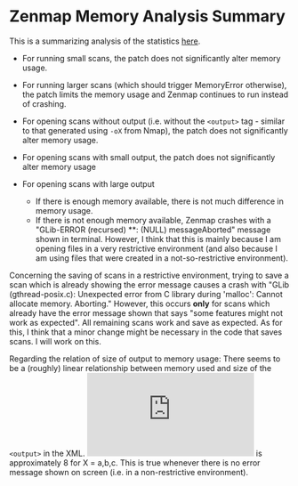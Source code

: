Zenmap Memory Analysis Summary
==============================

This is a summarizing analysis of the statistics [here](https://github.com/jaybosamiya/Nmap-Tests/blob/master/Memory-Analysis/Memory%20Analysis.md).

+ For running small scans, the patch does not significantly alter memory usage.
+ For running larger scans (which should trigger MemoryError otherwise), the patch limits the memory usage and Zenmap continues to run instead of crashing.

+ For opening scans without output (i.e. without the `<output>` tag - similar to that generated using `-oX` from Nmap), the patch does not significantly alter memory usage.
+ For opening scans with small output, the patch does not significantly alter memory usage
+ For opening scans with large output
  + If there is enough memory available, there is not much difference in memory usage.
  + If there is not enough memory available, Zenmap crashes with a "GLib-ERROR (recursed) **: (NULL) messageAborted" message shown in terminal. However, I think that this is mainly because I am opening files in a very restrictive environment (and also because I am using files that were created in a not-so-restrictive environment).

Concerning the saving of scans in a restrictive environment, trying to save a scan which is already showing the error message causes a crash with "GLib (gthread-posix.c): Unexpected error from C library during 'malloc': Cannot allocate memory.  Aborting."
However, this occurs **only** for scans which already have the error message shown that says "some features might not work as expected". All remaining scans work and save as expected.
As for this, I think that a minor change might be necessary in the code that saves scans. I will work on this.

Regarding the relation of size of output to memory usage:
There seems to be a (roughly) linear relationship between memory used and size of the `<output>` in the XML. 
![equation](http://www.sciweavers.org/tex2img.php?eq=%20%5Cfrac%7BMemoryUsed%28X.xml%29-MemoryUsed%28X%5C_stripped.xml%29%7D%7BSizeOf%28X.xml%29-SizeOf%28X%5C_stripped.xml%29%7D%20&bc=White&fc=Black&im=jpg&fs=12&ff=arev&edit=0) is approximately 8 for X = a,b,c. This is true whenever there is no error message shown on screen (i.e. in a non-restrictive environment).
